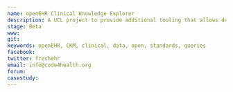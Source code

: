 ```yaml
---
name: openEHR Clinical Knowledge Explorer
description: A UCL project to provide additional tooling that allows developers to easily browse data repositiories and build queries to display dataset schemas available and allow tables, columns and queries to be manipulated
stage: Beta
www:  
git: 
keywords: openEHR, CKM, clinical, data, open, standards, queries
facebook: 
twitter: freshehr
email: info@code4health.org
forum: 
casestudy: 
--- 
```

